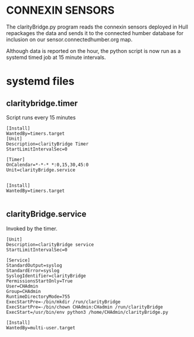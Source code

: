 # CONNEXIN SENSORS

The clarityBridge.py program reads the connexin sensors deployed in Hull repackages the data and sends it to the connected humber database for inclusion on our sensor.connectedhumber.org map.

Although data is reported on the hour, the python script is now run as a systemd timed job at 15 minute intervals. 

# systemd files

## claritybridge.timer

Script runs every 15 minutes

```
[Install]
WantedBy=timers.target
[Unit]
Description=clarityBridge Timer
StartLimitIntervalSec=0

[Timer]
OnCalendar=*-*-* *:0,15,30,45:0
Unit=clarityBridge.service


[Install]
WantedBy=timers.target


```

## clarityBridge.service

Invoked by the timer.

```
[Unit]
Description=clarityBridge service
StartLimitIntervalSec=0

[Service]
StandardOutput=syslog
StandardError=syslog
SyslogIdentifier=clarityBridge
PermissionsStartOnly=True
User=CHAdmin
Group=CHAdmin
RuntimeDirectoryMode=755
ExecStartPre=-/bin/mkdir /run/clarityBridge
ExecStartPre=-/bin/chown CHAdmin:CHadmin /run/clarityBridge
ExecStart=/usr/bin/env python3 /home/CHAdmin/clarityBridge.py

[Install]
WantedBy=multi-user.target
```
